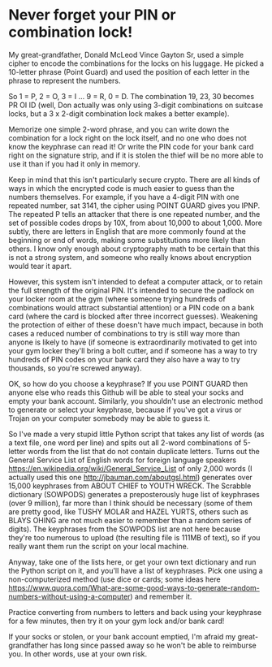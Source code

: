 # Never forget your PIN or combination lock!

My great-grandfather, Donald McLeod Vince Gayton Sr, used a simple cipher to encode the combinations for the locks on his luggage. He picked a 10-letter phrase (Point Guard) and used the position of each letter in the phrase to represent the numbers.  

So 1 = P, 2 = O, 3 = I ... 9 = R, 0 = D.  The combination 19, 23, 30 becomes PR OI ID (well, Don actually was only using 3-digit combinations on suitcase locks, but a 3 x 2-digit combination lock makes a better example).

Memorize one simple 2-word phrase, and you can write down the combination for a lock right on the lock itself, and no one who does not know the keyphrase can read it!  Or write the PIN code for your bank card right on the signature strip, and if it is stolen the thief will be no more able to use it than if you had it only in memory.

Keep in mind that this isn't particularly secure crypto. There are all kinds of ways in which the encrypted code is much easier to guess than the numbers themselves.  For example, if you have a 4-digit PIN with one repeated number, sat 3141, the cipher using POINT GUARD gives you IPNP.  The repeated P tells an attacker that there is one repeated number, and the set of possible codes drops by 10X, from about 10,000 to about 1,000.  More subtly, there are letters in English that are more commonly found at the beginning or end of words, making some substitutions more likely than others. I know only enough about cryptography math to be certain that this is not a strong system, and someone who really knows about encryption would tear it apart.  

However, this system isn't intended to defeat a computer attack, or to retain the full strength of the original PIN.  It's intended to secure the padlock on your locker room at the gym (where someone trying hundreds of combinations would attract substantial attention) or a PIN code on a bank card (where the card is blocked after three incorrect guesses). Weakening the protection of either of these doesn't have much impact, because in both cases a reduced number of combinations to try is still way more than anyone is likely to have (if someone is extraordinarily motivated to get into your gym locker they'll bring a bolt cutter, and if someone has a way to try hundreds of PIN codes on your bank card they also have a way to try thousands, so you're screwed anyway).  

OK, so how do you choose a keyphrase? If you use POINT GUARD then anyone else who reads this Github will be able to steal your socks and empty your bank account.  Similarly, you shouldn't use an electronic method to generate or select your keyphrase, because if you've got a virus or Trojan on your computer somebody may be able to guess it.

So I've made a very stupid little Python script that takes any list of words (as a text file, one word per line) and spits out all 2-word combinations of 5-letter words from the list that do not contain duplicate letters.  Turns out the General Service List of English words for foreign language speakers https://en.wikipedia.org/wiki/General_Service_List of only 2,000 words (I actually used this one http://jbauman.com/aboutgsl.html) generates over 15,000 keyphrases from ABOUT CHIEF to YOUTH WRECK.  The Scrabble dictionary (SOWPODS) generates a preposterously huge list of keyphrases (over 9 million), far more than I think should be necessary (some of them are pretty good, like TUSHY MOLAR and HAZEL YURTS, others such as BLAYS OHING are not much easier to remember than a random series of digits). The keyphrases from the SOWPODS list are not here because they're too numerous to upload (the resulting file is 111MB of text), so if you really want them run the script on your local machine.

Anyway, take one of the lists here, or get your own text dictionary and run the Python script on it, and you'll have a list of keyphrases.  Pick one using a non-computerized method (use dice or cards; some ideas here https://www.quora.com/What-are-some-good-ways-to-generate-random-numbers-without-using-a-computer) and remember it.

Practice converting from numbers to letters and back using your keyphrase for a few minutes, then try it on your gym lock and/or bank card!

If your socks or stolen, or your bank account emptied, I'm afraid my great-grandfather has long since passed away so he won't be able to reimburse you.  In other words, use at your own risk. 